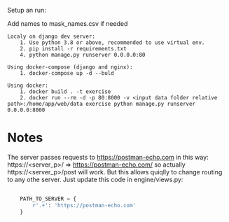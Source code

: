 
Setup an run:

Add names to mask_names.csv if needed

    Localy on django dev server:
        1. Use python 3.8 or above, recommended to use virtual env.
        2. pip install -r requirements.txt
        4. python manage.py runserver 0.0.0.0:80
    
    Using docker-compose (django and nginx):
        1. docker-compose up -d --buld
    
    Using docker:
        1. docker build . -t exercise
        2. docker run --rm -d -p 80:8000 -v <input data folder relative path>:/home/app/web/data exercise python manage.py runserver 0.0.0.0:8000

# Notes
  The server passes requests to https://postman-echo.com in this way:
  https://<server_p>/<endpoint> => https://postman-echo.com/<endpoint>
  so actually https://<server_p>/post will work. But this allows quiqlly to change routing to any othe server. Just update this code in engine/views.py:
```python
    
    PATH_TO_SERVER = {
        r'.+': 'https://postman-echo.com'
    }
```
